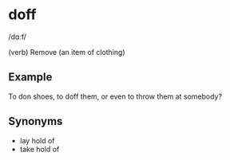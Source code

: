 # doff

/dɑːf/

(verb) Remove (an item of clothing)

## Example

To don shoes, to doff them, or even to throw them at somebody?

## Synonyms

+ lay hold of
+ take hold of
